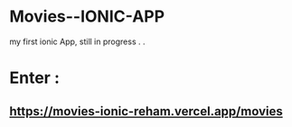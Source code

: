 # Movies--IONIC-APP
my first ionic App, still in progress . . 


# Enter :


## https://movies-ionic-reham.vercel.app/movies
